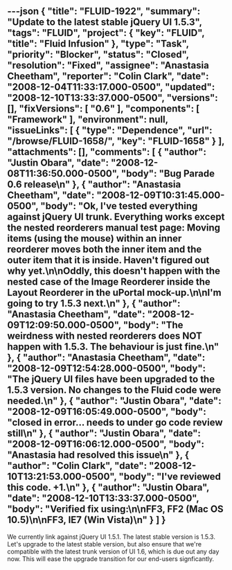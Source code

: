 ---json
{
  "title": "FLUID-1922",
  "summary": "Update to the latest stable jQuery UI 1.5.3",
  "tags": "FLUID",
  "project": {
    "key": "FLUID",
    "title": "Fluid Infusion"
  },
  "type": "Task",
  "priority": "Blocker",
  "status": "Closed",
  "resolution": "Fixed",
  "assignee": "Anastasia Cheetham",
  "reporter": "Colin Clark",
  "date": "2008-12-04T11:33:17.000-0500",
  "updated": "2008-12-10T13:33:37.000-0500",
  "versions": [],
  "fixVersions": [
    "0.6"
  ],
  "components": [
    "Framework"
  ],
  "environment": null,
  "issueLinks": [
    {
      "type": "Dependence",
      "url": "/browse/FLUID-1658/",
      "key": "FLUID-1658"
    }
  ],
  "attachments": [],
  "comments": [
    {
      "author": "Justin Obara",
      "date": "2008-12-08T11:36:50.000-0500",
      "body": "Bug Parade 0.6 release\n"
    },
    {
      "author": "Anastasia Cheetham",
      "date": "2008-12-09T10:31:45.000-0500",
      "body": "Ok, I've tested everything against jQuery UI trunk. Everything works except the nested reorderers manual test page: Moving items (using the mouse) within an inner reorderer moves both the inner item and the outer item that it is inside. Haven't figured out why yet.\n\nOddly, this doesn't happen with the nested case of the Image Reorderer inside the Layout Reorderer in the uPortal mock-up.\n\nI'm going to try 1.5.3 next.\n"
    },
    {
      "author": "Anastasia Cheetham",
      "date": "2008-12-09T12:09:50.000-0500",
      "body": "The weirdness with nested reorderers does NOT happen with 1.5.3. The behaviour is just fine.\n"
    },
    {
      "author": "Anastasia Cheetham",
      "date": "2008-12-09T12:54:28.000-0500",
      "body": "The jQuery UI files have been upgraded to the 1.5.3 version. No changes to the Fluid code were needed.\n"
    },
    {
      "author": "Justin Obara",
      "date": "2008-12-09T16:05:49.000-0500",
      "body": "closed in error... needs to under go code review still\n"
    },
    {
      "author": "Justin Obara",
      "date": "2008-12-09T16:06:12.000-0500",
      "body": "Anastasia had resolved this issue\n"
    },
    {
      "author": "Colin Clark",
      "date": "2008-12-10T13:21:53.000-0500",
      "body": "I've reviewed this code. +1.\n"
    },
    {
      "author": "Justin Obara",
      "date": "2008-12-10T13:33:37.000-0500",
      "body": "Verified fix using:\n\nFF3, FF2 (Mac OS 10.5)\n\nFF3, IE7 (Win Vista)\n"
    }
  ]
}
---
We currently link against jQuery UI 1.5.1. The latest stable version is 1.5.3. Let's upgrade to the latest stable version, but also ensure that we're compatible with the latest trunk version of UI 1.6, which is due out any day now. This will ease the upgrade transition for our end-users signficantly.

        